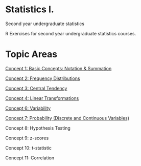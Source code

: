# Statistics I.
Second year undergraduate statistics

R Exercises for second year undergraduate statistics courses. 

# Topic Areas

[Concept 1: Basic Concepts: Notation & Summation](live/1-intro.r)

[Concept 2: Frequency Distributions](live/2-freqTablesHitograms.r)

[Concept 3: Central Tendency](live/3-centralTendency.r)

[Concept 4: Linear Transformations](live/4-variability.r)

[Concept 6: Variability](live/5-zscores.r)

[Concept 7: Probability (Discrete and Continuous Variables)](live/6-probability.r)

Concept 8: Hypothesis Testing

Concept 9: z-scores

Concept 10: t-statistic

Concept 11: Correlation
